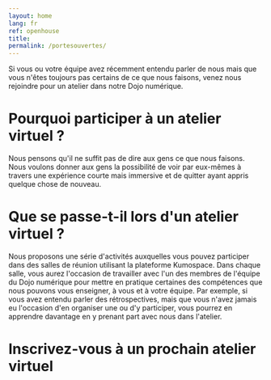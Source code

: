 ```yaml
---
layout: home
lang: fr
ref: openhouse
title:  
permalink: /portesouvertes/
---
```


Si vous ou votre équipe avez récemment entendu parler de nous mais que vous n'êtes toujours pas certains de ce que nous faisons, venez nous rejoindre pour un atelier dans notre Dojo numérique.

# Pourquoi participer à un atelier virtuel ?

Nous pensons qu'il ne suffit pas de dire aux gens ce que nous faisons. Nous voulons donner aux gens la possibilité de voir par eux-mêmes à travers une expérience courte mais immersive et de quitter ayant appris quelque chose de nouveau.

# Que se passe-t-il lors d'un atelier virtuel ?

Nous proposons une série d'activités auxquelles vous pouvez participer dans des salles de réunion utilisant la plateforme Kumospace. Dans chaque salle, vous aurez l'occasion de travailler avec l'un des membres de l'équipe du Dojo numérique pour mettre en pratique certaines des compétences que nous pouvons vous enseigner, à vous et à votre équipe. Par exemple, si vous avez entendu parler des rétrospectives, mais que vous n'avez jamais eu l'occasion d'en organiser une ou d'y participer, vous pourrez en apprendre davantage en y prenant part avec nous dans l'atelier.


# Inscrivez-vous à un prochain atelier virtuel

<script src="https://portal.hipporello.net/default/embed.js?formId=27e68c77da5e4f7e995615f1d2bcaf1f"></script>
